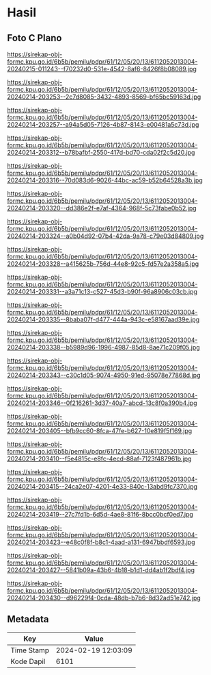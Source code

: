 # Hasil

## Foto C Plano

https://sirekap-obj-formc.kpu.go.id/6b5b/pemilu/pdpr/61/12/05/20/13/6112052013004-20240215-011243--f70232d0-531e-4542-8af6-8426f8b08089.jpg

https://sirekap-obj-formc.kpu.go.id/6b5b/pemilu/pdpr/61/12/05/20/13/6112052013004-20240214-203253--2c7d8085-3432-4893-8569-bf65bc59163d.jpg

https://sirekap-obj-formc.kpu.go.id/6b5b/pemilu/pdpr/61/12/05/20/13/6112052013004-20240214-203257--a94a5d05-7126-4b87-8143-e00481a5c73d.jpg

https://sirekap-obj-formc.kpu.go.id/6b5b/pemilu/pdpr/61/12/05/20/13/6112052013004-20240214-203312--b78bafbf-2550-417d-bd70-cda02f2c5d20.jpg

https://sirekap-obj-formc.kpu.go.id/6b5b/pemilu/pdpr/61/12/05/20/13/6112052013004-20240214-203316--70d083d6-9026-44bc-ac59-b52b64528a3b.jpg

https://sirekap-obj-formc.kpu.go.id/6b5b/pemilu/pdpr/61/12/05/20/13/6112052013004-20240214-203320--dd386e2f-e7af-4364-968f-5c73fabe0b52.jpg

https://sirekap-obj-formc.kpu.go.id/6b5b/pemilu/pdpr/61/12/05/20/13/6112052013004-20240214-203324--a0b04d92-07b4-42da-9a78-c79e03d84809.jpg

https://sirekap-obj-formc.kpu.go.id/6b5b/pemilu/pdpr/61/12/05/20/13/6112052013004-20240214-203328--a415625b-756d-44e8-92c5-fd57e2a358a5.jpg

https://sirekap-obj-formc.kpu.go.id/6b5b/pemilu/pdpr/61/12/05/20/13/6112052013004-20240214-203331--a3a71c13-c527-45d3-b90f-96a8906c03cb.jpg

https://sirekap-obj-formc.kpu.go.id/6b5b/pemilu/pdpr/61/12/05/20/13/6112052013004-20240214-203335--8baba07f-d477-444a-943c-e58167aad39e.jpg

https://sirekap-obj-formc.kpu.go.id/6b5b/pemilu/pdpr/61/12/05/20/13/6112052013004-20240214-203338--b5989d96-1996-4987-85d8-8ae71c209f05.jpg

https://sirekap-obj-formc.kpu.go.id/6b5b/pemilu/pdpr/61/12/05/20/13/6112052013004-20240214-203343--c30c1d05-9074-4950-91ed-95078e77868d.jpg

https://sirekap-obj-formc.kpu.go.id/6b5b/pemilu/pdpr/61/12/05/20/13/6112052013004-20240214-203346--0f216261-3d37-40a7-abcd-13c8f0a390b4.jpg

https://sirekap-obj-formc.kpu.go.id/6b5b/pemilu/pdpr/61/12/05/20/13/6112052013004-20240214-203405--bfb9cc60-8fca-47fe-b627-10e819f5f169.jpg

https://sirekap-obj-formc.kpu.go.id/6b5b/pemilu/pdpr/61/12/05/20/13/6112052013004-20240214-203410--f5e4815c-e8fc-4ecd-88af-7123f487961b.jpg

https://sirekap-obj-formc.kpu.go.id/6b5b/pemilu/pdpr/61/12/05/20/13/6112052013004-20240214-203415--24ca2e07-4201-4e33-840c-13abd9fc7370.jpg

https://sirekap-obj-formc.kpu.go.id/6b5b/pemilu/pdpr/61/12/05/20/13/6112052013004-20240214-203419--27c7fd1b-6d5d-4ae8-81f6-8bcc0bcf0ed7.jpg

https://sirekap-obj-formc.kpu.go.id/6b5b/pemilu/pdpr/61/12/05/20/13/6112052013004-20240214-203423--e48c0f8f-b8c1-4aad-a131-6947bbdf6593.jpg

https://sirekap-obj-formc.kpu.go.id/6b5b/pemilu/pdpr/61/12/05/20/13/6112052013004-20240214-203427--5841b09a-43b6-4b18-b1d1-dd4ab1f2bdf4.jpg

https://sirekap-obj-formc.kpu.go.id/6b5b/pemilu/pdpr/61/12/05/20/13/6112052013004-20240214-203430--d96229f4-0cda-48db-b7b6-8d32ad51e742.jpg


## Metadata

| Key        | Value               |
| ---------- | ------------------- |
| Time Stamp | 2024-02-19 12:03:09 |
| Kode Dapil | 6101                |



